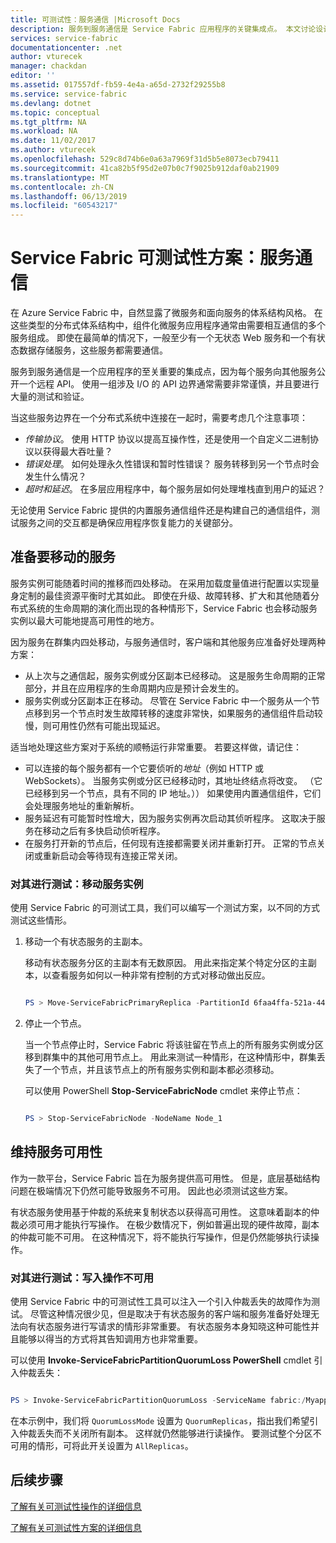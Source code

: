 ```yaml
---
title: 可测试性：服务通信 |Microsoft Docs
description: 服务到服务通信是 Service Fabric 应用程序的关键集成点。 本文讨论设计注意事项和测试技术。
services: service-fabric
documentationcenter: .net
author: vturecek
manager: chackdan
editor: ''
ms.assetid: 017557df-fb59-4e4a-a65d-2732f29255b8
ms.service: service-fabric
ms.devlang: dotnet
ms.topic: conceptual
ms.tgt_pltfrm: NA
ms.workload: NA
ms.date: 11/02/2017
ms.author: vturecek
ms.openlocfilehash: 529c8d74b6e0a63a7969f31d5b5e8073ecb79411
ms.sourcegitcommit: 41ca82b5f95d2e07b0c7f9025b912daf0ab21909
ms.translationtype: MT
ms.contentlocale: zh-CN
ms.lasthandoff: 06/13/2019
ms.locfileid: "60543217"
---
```

# <a name="service-fabric-testability-scenarios-service-communication"></a>Service Fabric 可测试性方案：服务通信
在 Azure Service Fabric 中，自然显露了微服务和面向服务的体系结构风格。 在这些类型的分布式体系结构中，组件化微服务应用程序通常由需要相互通信的多个服务组成。 即使在最简单的情况下，一般至少有一个无状态 Web 服务和一个有状态数据存储服务，这些服务都需要通信。

服务到服务通信是一个应用程序的至关重要的集成点，因为每个服务向其他服务公开一个远程 API。 使用一组涉及 I/O 的 API 边界通常需要非常谨慎，并且要进行大量的测试和验证。

当这些服务边界在一个分布式系统中连接在一起时，需要考虑几个注意事项：

* *传输协议*。 使用 HTTP 协议以提高互操作性，还是使用一个自定义二进制协议以获得最大吞吐量？
* *错误处理*。 如何处理永久性错误和暂时性错误？ 服务转移到另一个节点时会发生什么情况？
* *超时和延迟*。 在多层应用程序中，每个服务层如何处理堆栈直到用户的延迟？

无论使用 Service Fabric 提供的内置服务通信组件还是构建自己的通信组件，测试服务之间的交互都是确保应用程序恢复能力的关键部分。

## <a name="prepare-for-services-to-move"></a>准备要移动的服务
服务实例可能随着时间的推移而四处移动。 在采用加载度量值进行配置以实现量身定制的最佳资源平衡时尤其如此。 即使在升级、故障转移、扩大和其他随着分布式系统的生命周期的演化而出现的各种情形下，Service Fabric 也会移动服务实例以最大可能地提高可用性的地方。

因为服务在群集内四处移动，与服务通信时，客户端和其他服务应准备好处理两种方案：

* 从上次与之通信起，服务实例或分区副本已经移动。 这是服务生命周期的正常部分，并且在应用程序的生命周期内应是预计会发生的。
* 服务实例或分区副本正在移动。 尽管在 Service Fabric 中一个服务从一个节点移到另一个节点时发生故障转移的速度非常快，如果服务的通信组件启动较慢，则可用性仍然有可能出现延迟。

适当地处理这些方案对于系统的顺畅运行非常重要。 若要这样做，请记住：

* 可以连接的每个服务都有一个它要侦听的*地址*（例如 HTTP 或 WebSockets）。 当服务实例或分区已经移动时，其地址终结点将改变。 （它已经移到另一个节点，具有不同的 IP 地址。）） 如果使用内置通信组件，它们会处理服务地址的重新解析。
* 服务延迟有可能暂时性增大，因为服务实例再次启动其侦听程序。 这取决于服务在移动之后有多快启动侦听程序。
* 在服务打开新的节点后，任何现有连接都需要关闭并重新打开。 正常的节点关闭或重新启动会等待现有连接正常关闭。

### <a name="test-it-move-service-instances"></a>对其进行测试：移动服务实例
使用 Service Fabric 的可测试工具，我们可以编写一个测试方案，以不同的方式测试这些情形。

1. 移动一个有状态服务的主副本。
   
    移动有状态服务分区的主副本有无数原因。 用此来指定某个特定分区的主副本，以查看服务如何以一种非常有控制的方式对移动做出反应。
   
    ```powershell
   
    PS > Move-ServiceFabricPrimaryReplica -PartitionId 6faa4ffa-521a-44e9-8351-dfca0f7e0466 -ServiceName fabric:/MyApplication/MyService
   
    ```
2. 停止一个节点。
   
    当一个节点停止时，Service Fabric 将该驻留在节点上的所有服务实例或分区移到群集中的其他可用节点上。 用此来测试一种情形，在这种情形中，群集丢失了一个节点，并且该节点上的所有服务实例和副本都必须移动。
   
    可以使用 PowerShell **Stop-ServiceFabricNode** cmdlet 来停止节点：
   
    ```powershell
   
    PS > Stop-ServiceFabricNode -NodeName Node_1
   
    ```

## <a name="maintain-service-availability"></a>维持服务可用性
作为一款平台，Service Fabric 旨在为服务提供高可用性。 但是，底层基础结构问题在极端情况下仍然可能导致服务不可用。 因此也必须测试这些方案。

有状态服务使用基于仲裁的系统来复制状态以获得高可用性。 这意味着副本的仲裁必须可用才能执行写操作。 在极少数情况下，例如普遍出现的硬件故障，副本的仲裁可能不可用。 在这种情况下，将不能执行写操作，但是仍然能够执行读操作。

### <a name="test-it-write-operation-unavailability"></a>对其进行测试：写入操作不可用
使用 Service Fabric 中的可测试性工具可以注入一个引入仲裁丢失的故障作为测试。 尽管这种情况很少见，但是取决于有状态服务的客户端和服务准备好处理无法向有状态服务进行写请求的情形非常重要。 有状态服务本身知晓这种可能性并且能够以得当的方式将其告知调用方也非常重要。

可以使用 **Invoke-ServiceFabricPartitionQuorumLoss PowerShell** cmdlet 引入仲裁丢失：

```powershell

PS > Invoke-ServiceFabricPartitionQuorumLoss -ServiceName fabric:/Myapplication/MyService -QuorumLossMode QuorumReplicas -QuorumLossDurationInSeconds 20

```

在本示例中，我们将 `QuorumLossMode` 设置为 `QuorumReplicas`，指出我们希望引入仲裁丢失而不关闭所有副本。 这样就仍然能够进行读操作。 要测试整个分区不可用的情形，可将此开关设置为 `AllReplicas`。

## <a name="next-steps"></a>后续步骤
[了解有关可测试性操作的详细信息](service-fabric-testability-actions.md)

[了解有关可测试性方案的详细信息](service-fabric-testability-scenarios.md)

